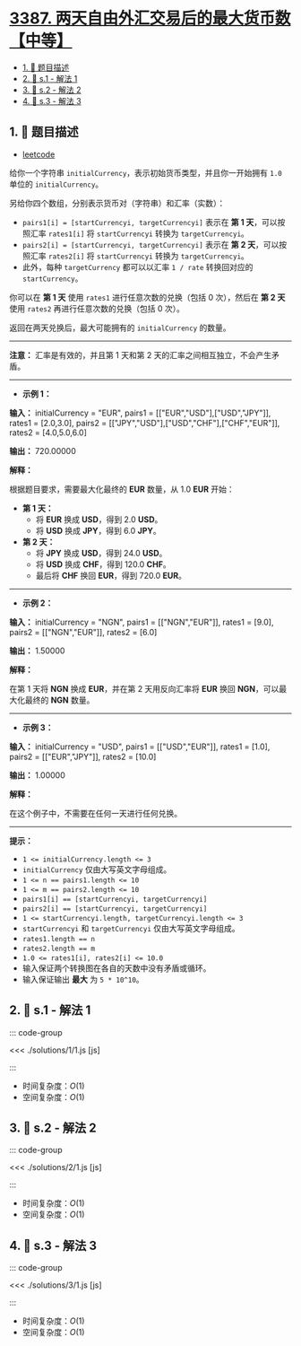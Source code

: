 # [3387. 两天自由外汇交易后的最大货币数【中等】](https://github.com/tnotesjs/TNotes.leetcode/tree/main/notes/3387.%20%E4%B8%A4%E5%A4%A9%E8%87%AA%E7%94%B1%E5%A4%96%E6%B1%87%E4%BA%A4%E6%98%93%E5%90%8E%E7%9A%84%E6%9C%80%E5%A4%A7%E8%B4%A7%E5%B8%81%E6%95%B0%E3%80%90%E4%B8%AD%E7%AD%89%E3%80%91)

<!-- region:toc -->

- [1. 📝 题目描述](#1--题目描述)
- [2. 🎯 s.1 - 解法 1](#2--s1---解法-1)
- [3. 🎯 s.2 - 解法 2](#3--s2---解法-2)
- [4. 🎯 s.3 - 解法 3](#4--s3---解法-3)

<!-- endregion:toc -->

## 1. 📝 题目描述

- [leetcode](https://leetcode.cn/problems/maximize-amount-after-two-days-of-conversions/)

给你一个字符串 `initialCurrency`，表示初始货币类型，并且你一开始拥有 `1.0` 单位的 `initialCurrency`。

另给你四个数组，分别表示货币对（字符串）和汇率（实数）：

- `pairs1[i] = [startCurrencyi, targetCurrencyi]` 表示在 **第 1 天**，可以按照汇率 `rates1[i]` 将 `startCurrencyi` 转换为 `targetCurrencyi`。
- `pairs2[i] = [startCurrencyi, targetCurrencyi]` 表示在 **第 2 天**，可以按照汇率 `rates2[i]` 将 `startCurrencyi` 转换为 `targetCurrencyi`。
- 此外，每种 `targetCurrency` 都可以以汇率 `1 / rate` 转换回对应的 `startCurrency`。

你可以在 **第 1 天** 使用 `rates1` 进行任意次数的兑换（包括 0 次），然后在 **第 2 天** 使用 `rates2` 再进行任意次数的兑换（包括 0 次）。

返回在两天兑换后，最大可能拥有的 `initialCurrency` 的数量。

---

**注意：** 汇率是有效的，并且第 1 天和第 2 天的汇率之间相互独立，不会产生矛盾。

---

- **示例 1：**

**输入：** initialCurrency = "EUR", pairs1 = [["EUR","USD"],["USD","JPY"]], rates1 = [2.0,3.0], pairs2 = [["JPY","USD"],["USD","CHF"],["CHF","EUR"]], rates2 = [4.0,5.0,6.0]

**输出：** 720.00000

**解释：**

根据题目要求，需要最大化最终的 **EUR** 数量，从 1.0 **EUR** 开始：

- **第 1 天：**
  - 将 **EUR** 换成 **USD**，得到 2.0 **USD**。
  - 将 **USD** 换成 **JPY**，得到 6.0 **JPY**。
- **第 2 天：**
  - 将 **JPY** 换成 **USD**，得到 24.0 **USD**。
  - 将 **USD** 换成 **CHF**，得到 120.0 **CHF**。
  - 最后将 **CHF** 换回 **EUR**，得到 720.0 **EUR**。

---

- **示例 2：**

**输入：** initialCurrency = "NGN", pairs1 = [["NGN","EUR"]], rates1 = [9.0], pairs2 = [["NGN","EUR"]], rates2 = [6.0]

**输出：** 1.50000

**解释：**

在第 1 天将 **NGN** 换成 **EUR**，并在第 2 天用反向汇率将 **EUR** 换回 **NGN**，可以最大化最终的 **NGN** 数量。

---

- **示例 3：**

**输入：** initialCurrency = "USD", pairs1 = [["USD","EUR"]], rates1 = [1.0], pairs2 = [["EUR","JPY"]], rates2 = [10.0]

**输出：** 1.00000

**解释：**

在这个例子中，不需要在任何一天进行任何兑换。

---

**提示：**

- `1 <= initialCurrency.length <= 3`
- `initialCurrency` 仅由大写英文字母组成。
- `1 <= n == pairs1.length <= 10`
- `1 <= m == pairs2.length <= 10`
- `pairs1[i] == [startCurrencyi, targetCurrencyi]`
- `pairs2[i] == [startCurrencyi, targetCurrencyi]`
- `1 <= startCurrencyi.length, targetCurrencyi.length <= 3`
- `startCurrencyi` 和 `targetCurrencyi` 仅由大写英文字母组成。
- `rates1.length == n`
- `rates2.length == m`
- `1.0 <= rates1[i], rates2[i] <= 10.0`
- 输入保证两个转换图在各自的天数中没有矛盾或循环。
- 输入保证输出 **最大** 为 `5 * 10^10`。

## 2. 🎯 s.1 - 解法 1

::: code-group

<<< ./solutions/1/1.js [js]

:::

- 时间复杂度：$O(1)$
- 空间复杂度：$O(1)$

## 3. 🎯 s.2 - 解法 2

::: code-group

<<< ./solutions/2/1.js [js]

:::

- 时间复杂度：$O(1)$
- 空间复杂度：$O(1)$

## 4. 🎯 s.3 - 解法 3

::: code-group

<<< ./solutions/3/1.js [js]

:::

- 时间复杂度：$O(1)$
- 空间复杂度：$O(1)$
